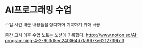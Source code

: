 # AI프로그래밍 수업
수업 시간 배운 내용들을 정리하며 기록하기 위해 사용

중간 고사 이후 수업 노트는 노션에 기록했다.
https://www.notion.so/AI-programming-4-2-903d5ec240064d7fa9673e6212739bc3
